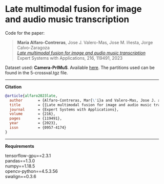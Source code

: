# Late multimodal fusion for image and audio music transcription

Code for the paper:<br />
  >**María Alfaro-Contreras**, Jose J. Valero-Mas, Jose M. Iñesta, Jorge Calvo-Zaragoza<br />
  *[Late multimodal fusion for image and audio music transcription](https://doi.org/10.1016/j.eswa.2022.119491)*<br />
  Expert Systems with Applications, 216, 119491, 2023

Dataset used: **Camera-PrIMuS**. Available [here](https://grfia.dlsi.ua.es/primus/).
The partitions used can be found in the 5-crossval.tgz file.

----

**Citation**

```bibtex
@article{alfaro2023late,
  author       = {Alfaro-Contreras, Mar{\'i}a and Valero-Mas, Jose J. and I{\~n}esta, Jose M. and Calvo-Zaragoza, Jorge},
  title        = {{Late multimodal fusion for image and audio music transcription}},
  journal      = {Expert Systems with Applications},
  volume       = {216},
  pages        = {119491},
  year         = {2023},
  issn         = {0957-4174}
}
```

----

**Requirements**

tensorflow-gpu==2.3.1<br />
pandas==1.3.0<br />
numpy==1.18.5<br />
opencv-python==4.5.3.56<br />
swalign==0.3.6
